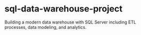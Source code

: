 # sql-data-warehouse-project
Building a modern data warehouse with SQL Server including ETL processes, data modeling, and analytics. 
